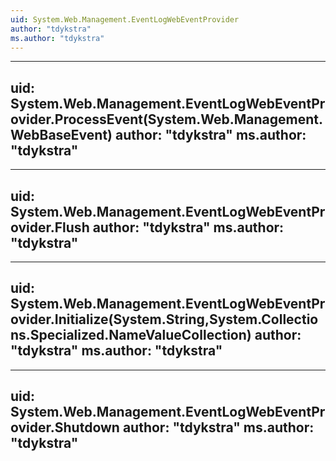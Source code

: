 ```yaml
---
uid: System.Web.Management.EventLogWebEventProvider
author: "tdykstra"
ms.author: "tdykstra"
---
```


---
uid: System.Web.Management.EventLogWebEventProvider.ProcessEvent(System.Web.Management.WebBaseEvent)
author: "tdykstra"
ms.author: "tdykstra"
---

---
uid: System.Web.Management.EventLogWebEventProvider.Flush
author: "tdykstra"
ms.author: "tdykstra"
---

---
uid: System.Web.Management.EventLogWebEventProvider.Initialize(System.String,System.Collections.Specialized.NameValueCollection)
author: "tdykstra"
ms.author: "tdykstra"
---

---
uid: System.Web.Management.EventLogWebEventProvider.Shutdown
author: "tdykstra"
ms.author: "tdykstra"
---
